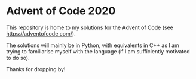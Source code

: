 # Advent of Code 2020

This repository is home to my solutions for the Advent of Code (see https://adventofcode.com/).

The solutions will mainly be in Python, with equivalents in C++ as I am trying to familiarise myself with the language (if I am sufficiently motivated to do so).

Thanks for dropping by!
